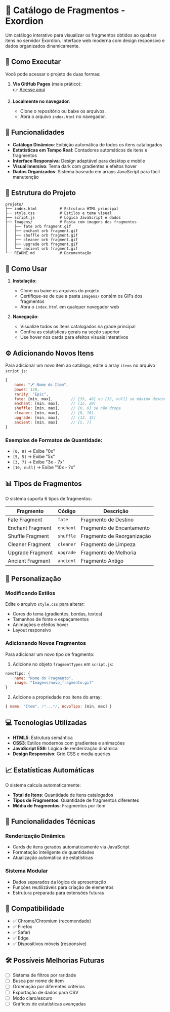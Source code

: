 # 💎 Catálogo de Fragmentos - Exordion

Um catálogo interativo para visualizar os fragmentos obtidos ao quebrar itens no servidor Exordion. Interface web moderna com design responsivo e dados organizados dinamicamente.

## 📖 Como Executar
Você pode acessar o projeto de duas formas:  

1. **Via GitHub Pages** (mais prático):  
   👉 [Acesse aqui](https://tsb89.github.io/catalogo-fragmento-exordion/)  

2. **Localmente no navegador**:  
   - Clone o repositório ou baixe os arquivos.  
   - Abra o arquivo `index.html` no navegador.  

## 🎯 Funcionalidades

- **Catálogo Dinâmico**: Exibição automática de todos os itens catalogados
- **Estatísticas em Tempo Real**: Contadores automáticos de itens e fragmentos
- **Interface Responsiva**: Design adaptável para desktop e mobile
- **Visual Imersivo**: Tema dark com gradientes e efeitos hover
- **Dados Organizados**: Sistema baseado em arrays JavaScript para fácil manutenção

## 📁 Estrutura do Projeto

```
projeto/
├── index.html          # Estrutura HTML principal
├── style.css           # Estilos e tema visual
├── script.js           # Lógica JavaScript e dados
├── Imagens/            # Pasta com imagens dos fragmentos
│   ├── fate orb fragment.gif
│   ├── enchant orb fragment.gif
│   ├── shuffle orb fragment.gif
│   ├── cleaner orb fragment.gif
│   ├── upgrade orb fragment.gif
│   └── ancient orb fragment.gif
└── README.md           # Documentação
```

## 🚀 Como Usar

1. **Instalação**:
   - Clone ou baixe os arquivos do projeto
   - Certifique-se de que a pasta `Imagens/` contém os GIFs dos fragmentos
   - Abra o `index.html` em qualquer navegador web

2. **Navegação**:
   - Visualize todos os itens catalogados na grade principal
   - Confira as estatísticas gerais na seção superior
   - Use hover nos cards para efeitos visuais interativos

## ⚙️ Adicionando Novos Itens

Para adicionar um novo item ao catálogo, edite o array `items` no arquivo `script.js`:

```javascript
{
    name: "🗡️ Nome do Item",
    power: 120,
    rarity: "Epic",
    fate: [min, max],        // [35, 40] ou [35, null] se máximo desconhecido
    enchant: [min, max],     // [15, 20]
    shuffle: [min, max],     // [0, 0] se não dropa
    cleaner: [min, max],     // [8, 10]
    upgrade: [min, max],     // [12, 15]
    ancient: [min, max]      // [5, 7]
}
```

### Exemplos de Formatos de Quantidade:
- `[0, 0]` → Exibe "0x"
- `[5, 5]` → Exibe "5x"
- `[3, 7]` → Exibe "3x - 7x"
- `[10, null]` → Exibe "10x - ?x"

## 📊 Tipos de Fragmentos

O sistema suporta 6 tipos de fragmentos:

| Fragmento | Código | Descrição |
|-----------|--------|-----------|
| Fate Fragment | `fate` | Fragmento de Destino |
| Enchant Fragment | `enchant` | Fragmento de Encantamento |
| Shuffle Fragment | `shuffle` | Fragmento de Reorganização |
| Cleaner Fragment | `cleaner` | Fragmento de Limpeza |
| Upgrade Fragment | `upgrade` | Fragmento de Melhoria |
| Ancient Fragment | `ancient` | Fragmento Antigo |

## 🎨 Personalização

### Modificando Estilos
Edite o arquivo `style.css` para alterar:
- Cores do tema (gradientes, bordas, textos)
- Tamanhos de fonte e espaçamentos
- Animações e efeitos hover
- Layout responsivo

### Adicionando Novos Fragmentos
Para adicionar um novo tipo de fragmento:

1. Adicione no objeto `fragmentTypes` em `script.js`:
```javascript
novoTipo: { 
    name: "Nome do Fragmento", 
    image: "Imagens/novo_fragmento.gif" 
}
```

2. Adicione a propriedade nos itens do array:
```javascript
{ name: "Item", /*...*/, novoTipo: [min, max] }
```

## 💻 Tecnologias Utilizadas

- **HTML5**: Estrutura semântica
- **CSS3**: Estilos modernos com gradientes e animações
- **JavaScript ES6**: Lógica de renderização dinâmica
- **Design Responsivo**: Grid CSS e media queries

## 📈 Estatísticas Automáticas

O sistema calcula automaticamente:
- **Total de Itens**: Quantidade de itens catalogados
- **Tipos de Fragmentos**: Quantidade de fragmentos diferentes
- **Média de Fragmentos**: Fragmentos por item

## 🔧 Funcionalidades Técnicas

### Renderização Dinâmica
- Cards de itens gerados automaticamente via JavaScript
- Formatação inteligente de quantidades
- Atualização automática de estatísticas

### Sistema Modular
- Dados separados da lógica de apresentação
- Funções reutilizáveis para criação de elementos
- Estrutura preparada para extensões futuras

## 📱 Compatibilidade

- ✅ Chrome/Chromium (recomendado)
- ✅ Firefox
- ✅ Safari
- ✅ Edge
- ✅ Dispositivos móveis (responsive)

## 🛠️ Possíveis Melhorias Futuras

- [ ] Sistema de filtros por raridade
- [ ] Busca por nome de item
- [ ] Ordenação por diferentes critérios
- [ ] Exportação de dados para CSV
- [ ] Modo claro/escuro
- [ ] Gráficos de estatísticas avançadas
